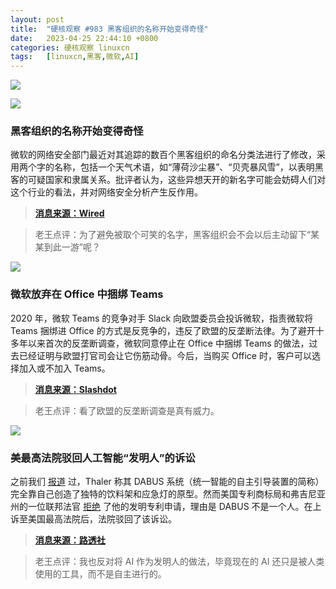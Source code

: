 ```yaml
---
layout: post
title:	"硬核观察 #983 黑客组织的名称开始变得奇怪"
date:	2023-04-25 22:44:10 +0800 
categories:	硬核观察 linuxcn 
tags:	[linuxcn,黑客,微软,AI]
---
```



![](/Asserts/Images//attachment/album/202304/25/224304lvdstgz29rwod7vg.jpg)


![](/Asserts/Images//attachment/album/202304/25/224316genzemx6eyezegrg.jpg)


### 黑客组织的名称开始变得奇怪


微软的网络安全部门最近对其追踪的数百个黑客组织的命名分类法进行了修改，采用两个字的名称，包括一个天气术语，如“薄荷沙尘暴”、“贝壳暴风雪”，以表明黑客的可疑国家和隶属关系。批评者认为，这些异想天开的新名字可能会妨碍人们对这个行业的看法，并对网络安全分析产生反作用。



> 
> **[消息来源：Wired](https://www.wired.com/story/hacker-naming-schemes-spandex-tempest/)**
> 
> 
> 



> 
> 老王点评：为了避免被取个可笑的名字，黑客组织会不会以后主动留下“某某到此一游”呢？
> 
> 
> 


![](/Asserts/Images//attachment/album/202304/25/224330jubb66ozu636gek4.jpg)


### 微软放弃在 Office 中捆绑 Teams


2020 年，微软 Teams 的竞争对手 Slack 向欧盟委员会投诉微软，指责微软将 Teams 捆绑进 Office 的方式是反竞争的，违反了欧盟的反垄断法律。为了避开十多年以来首次的反垄断调查，微软同意停止在 Office 中捆绑 Teams 的做法，过去已经证明与欧盟打官司会让它伤筋动骨。今后，当购买 Office 时，客户可以选择加入或不加入 Teams。



> 
> **[消息来源：Slashdot](https://tech.slashdot.org/story/23/04/24/1921252/microsoft-agrees-to-stop-bundling-teams-with-office)**
> 
> 
> 



> 
> 老王点评：看了欧盟的反垄断调查是真有威力。
> 
> 
> 


![](/Asserts/Images//attachment/album/202304/25/224347zf2fv2kva4cm45vu.jpg)


### 美最高法院驳回人工智能“发明人”的诉讼


之前我们 [报道](/article-15593-1.html) 过，Thaler 称其 DABUS 系统（统一智能的自主引导装置的简称）完全靠自己创造了独特的饮料架和应急灯的原型。然而美国专利商标局和弗吉尼亚州的一位联邦法官 [拒绝](/article-14917-1.html) 了他的发明专利申请，理由是 DABUS 不是一个人。在上诉至美国最高法院后，法院驳回了该诉讼。



> 
> **[消息来源：路透社](https://www.reuters.com/legal/us-supreme-court-rejects-computer-scientists-lawsuit-over-ai-generated-2023-04-24/)**
> 
> 
> 



> 
> 老王点评：我也反对将 AI 作为发明人的做法，毕竟现在的 AI 还只是被人类使用的工具，而不是自主进行的。
> 
> 
>
